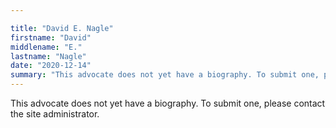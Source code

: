 ```yaml
---

title: "David E. Nagle"
firstname: "David"
middlename: "E."
lastname: "Nagle"
date: "2020-12-14"
summary: "This advocate does not yet have a biography. To submit one, please contact the site administrator."
---
```

This advocate does not yet have a biography. To submit one, please contact the site administrator.


